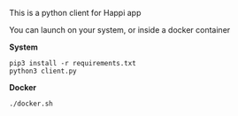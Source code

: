 This is a python client for Happi app

You can launch on your system, or inside a docker container

**System**
```
pip3 install -r requirements.txt
python3 client.py
```

**Docker**
```
./docker.sh
```
